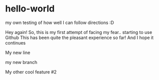 # hello-world
my own testing of how well I can follow directions :D

Hey again!
So, this is my first attempt of facing my fear.. starting to use Github
This has been quite the pleasant experience so far! And I hope it continues

My new line

my new branch

My other cool feature #2
